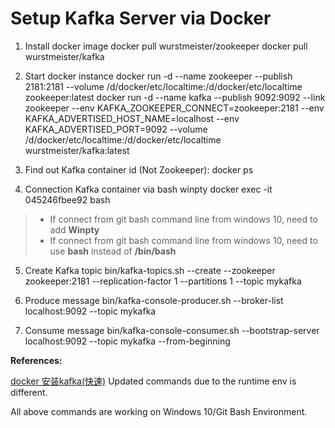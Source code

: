 # Setup Kafka Server via Docker

1. Install docker image
		docker pull wurstmeister/zookeeper
		docker pull wurstmeister/kafka

2. Start docker  instance
		 docker run -d --name zookeeper --publish 2181:2181 --volume /d/docker/etc/localtime:/d/docker/etc/localtime zookeeper:latest
		 docker run -d --name kafka --publish 9092:9092 --link zookeeper --env KAFKA_ZOOKEEPER_CONNECT=zookeeper:2181 --env KAFKA_ADVERTISED_HOST_NAME=localhost --env KAFKA_ADVERTISED_PORT=9092 --volume /d/docker/etc/localtime:/d/docker/etc/localtime wurstmeister/kafka:latest

3. Find out Kafka container id (Not Zookeeper):
		 docker ps

4. Connection Kafka container via bash
		 winpty docker exec -it 045246fbee92 bash
> - If connect from git bash command line from windows 10, need to add **Winpty**
> - If connect from git bash command line from windows 10, need to use **bash** instead of **/bin/bash**

5. Create Kafka topic
		 bin/kafka-topics.sh --create --zookeeper zookeeper:2181 --replication-factor 1 --partitions 1 --topic mykafka

6. Produce message
		 bin/kafka-console-producer.sh --broker-list localhost:9092 --topic mykafka

7. Consume message
		 bin/kafka-console-consumer.sh --bootstrap-server localhost:9092 --topic mykafka --from-beginning

**References:**

[docker 安装kafka(快速)](https://blog.csdn.net/zhang89xiao/article/details/76221180 "docker 安装kafka(快速)") Updated commands due to the runtime env is different.


All above commands are working on Windows 10/Git Bash Environment.
